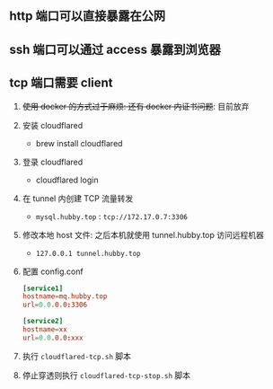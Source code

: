 ## http 端口可以直接暴露在公网

## ssh 端口可以通过 access 暴露到浏览器

## tcp 端口需要 client

1. ~~使用 docker 的方式过于麻烦: 还有 docker 内证书问题~~: 目前放弃
2. 安装 cloudflared
   - brew install cloudflared
3. 登录 cloudflared
   - cloudflared login
4. 在 tunnel 内创建 TCP 流量转发
   - `mysql.hubby.top` : `tcp://172.17.0.7:3306`
5. 修改本地 host 文件: 之后本机就使用 tunnel.hubby.top 访问远程机器
   - `127.0.0.1 tunnel.hubby.top`
6. 配置 config.conf

   ```conf
   [service1]
   hostname=mq.hubby.top
   url=0.0.0.0:3306

   [service2]
   hostname=xx
   url=0.0.0.0:xxx
   ```

7. 执行 `cloudflared-tcp.sh` 脚本
8. 停止穿透则执行 `cloudflared-tcp-stop.sh` 脚本
